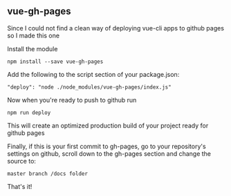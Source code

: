 ## vue-gh-pages

Since I could not find a clean way of deploying vue-cli apps to github pages so I made this one

Install the module

    npm install --save vue-gh-pages

Add the following to the script section of your package.json:

    "deploy": "node ./node_modules/vue-gh-pages/index.js"

Now when you're ready to push to github run

    npm run deploy

This will create an optimized production build of your project ready for github pages

Finally, if this is your first commit to gh-pages, go to your repository's settings on github, scroll down to the gh-pages section and change the source to:

    master branch /docs folder

That's it!

